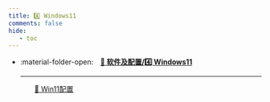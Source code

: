 ```yaml
---
title: 4️⃣ Windows11
comments: false
hide:
   - toc
---
```


<div class="grid cards index-info" markdown>

-   :material-folder-open:&emsp;__[🎀 软件及配置/4️⃣ Windows11](./index.md)__

	---

	&emsp;&emsp;[🐽 Win11配置](./A.md)

</div>
